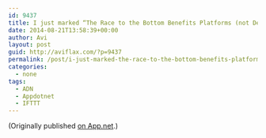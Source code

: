 ```yaml
---
id: 9437
title: I just marked “The Race to the Bottom Benefits Platforms (not Developers)” as a favorite in Readability. http://www.readability.com/articles/fabq3lgm
date: 2014-08-21T13:58:39+00:00
author: Avi
layout: post
guid: http://aviflax.com/?p=9437
permalink: /post/i-just-marked-the-race-to-the-bottom-benefits-platforms-not-developers-as-a-favorite-in-readability-httpwww-readability-comarticlesfabq3lgm/
categories:
  - none
tags:
  - ADN
  - Appdotnet
  - IFTTT
---
```

(Originally published [on App.net](http://alpha.app.net/aviflax/post/37155049).)